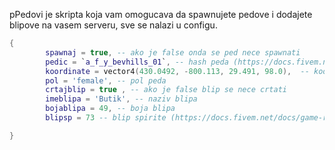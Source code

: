 pPedovi je skripta koja vam omogucava da spawnujete pedove i dodajete blipove na vasem serveru, sve se nalazi u configu.
```lua
{
		spawnaj = true, -- ako je false onda se ped nece spawnati
		pedic = `a_f_y_bevhills_01`, -- hash peda (https://docs.fivem.net/docs/game-references/ped-models/)
		koordinate = vector4(430.0492, -800.113, 29.491, 98.0),  -- koordinate
		pol = 'female', -- pol peda
		crtajblip = true , -- ako je false blip se nece crtati
		imeblipa = 'Butik', -- naziv blipa
		bojablipa = 49, -- boja blipa 
		blipsp = 73 -- blip spirite (https://docs.fivem.net/docs/game-references/blips/)

}
```
